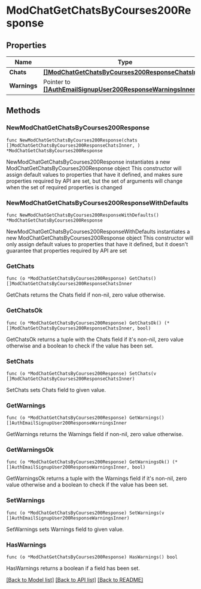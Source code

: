 # ModChatGetChatsByCourses200Response

## Properties

Name | Type | Description | Notes
------------ | ------------- | ------------- | -------------
**Chats** | [**[]ModChatGetChatsByCourses200ResponseChatsInner**](ModChatGetChatsByCourses200ResponseChatsInner.md) |  | 
**Warnings** | Pointer to [**[]AuthEmailSignupUser200ResponseWarningsInner**](AuthEmailSignupUser200ResponseWarningsInner.md) |  | [optional] 

## Methods

### NewModChatGetChatsByCourses200Response

`func NewModChatGetChatsByCourses200Response(chats []ModChatGetChatsByCourses200ResponseChatsInner, ) *ModChatGetChatsByCourses200Response`

NewModChatGetChatsByCourses200Response instantiates a new ModChatGetChatsByCourses200Response object
This constructor will assign default values to properties that have it defined,
and makes sure properties required by API are set, but the set of arguments
will change when the set of required properties is changed

### NewModChatGetChatsByCourses200ResponseWithDefaults

`func NewModChatGetChatsByCourses200ResponseWithDefaults() *ModChatGetChatsByCourses200Response`

NewModChatGetChatsByCourses200ResponseWithDefaults instantiates a new ModChatGetChatsByCourses200Response object
This constructor will only assign default values to properties that have it defined,
but it doesn't guarantee that properties required by API are set

### GetChats

`func (o *ModChatGetChatsByCourses200Response) GetChats() []ModChatGetChatsByCourses200ResponseChatsInner`

GetChats returns the Chats field if non-nil, zero value otherwise.

### GetChatsOk

`func (o *ModChatGetChatsByCourses200Response) GetChatsOk() (*[]ModChatGetChatsByCourses200ResponseChatsInner, bool)`

GetChatsOk returns a tuple with the Chats field if it's non-nil, zero value otherwise
and a boolean to check if the value has been set.

### SetChats

`func (o *ModChatGetChatsByCourses200Response) SetChats(v []ModChatGetChatsByCourses200ResponseChatsInner)`

SetChats sets Chats field to given value.


### GetWarnings

`func (o *ModChatGetChatsByCourses200Response) GetWarnings() []AuthEmailSignupUser200ResponseWarningsInner`

GetWarnings returns the Warnings field if non-nil, zero value otherwise.

### GetWarningsOk

`func (o *ModChatGetChatsByCourses200Response) GetWarningsOk() (*[]AuthEmailSignupUser200ResponseWarningsInner, bool)`

GetWarningsOk returns a tuple with the Warnings field if it's non-nil, zero value otherwise
and a boolean to check if the value has been set.

### SetWarnings

`func (o *ModChatGetChatsByCourses200Response) SetWarnings(v []AuthEmailSignupUser200ResponseWarningsInner)`

SetWarnings sets Warnings field to given value.

### HasWarnings

`func (o *ModChatGetChatsByCourses200Response) HasWarnings() bool`

HasWarnings returns a boolean if a field has been set.


[[Back to Model list]](../README.md#documentation-for-models) [[Back to API list]](../README.md#documentation-for-api-endpoints) [[Back to README]](../README.md)


